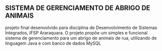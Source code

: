 <h2>SISTEMA DE GERENCIAMENTO DE ABRIGO DE ANIMAIS</h2>

<p>projeto final desenvolvido para disciplina de Desenvolvimento de Sistemas Integrados, IFSP Araraquara. O projeto prop&otilde;e um simples e funcional sistema de gerenciamento para um abrigo de animais de rua, utilizando de linguagem Java e com banco de dados MySQL&nbsp;</p>

<address>&nbsp;</address>
